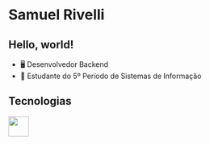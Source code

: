 # Samuel Rivelli

## Hello, world!

- 🖥️ Desenvolvedor Backend
- 📖 Estudante do 5º Período de Sistemas de Informação

## Tecnologias

<img src="https://cdn.jsdelivr.net/gh/devicons/devicon@latest/icons/java/java-original-wordmark.svg" width="40" height="40" />

          
          

